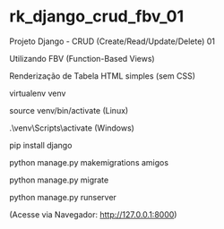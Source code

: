 # rk_django_crud_fbv_01
Projeto Django - CRUD (Create/Read/Update/Delete) 01

Utilizando FBV (Function-Based Views)

Renderização de Tabela HTML simples (sem CSS)

virtualenv venv

source venv/bin/activate (Linux)

.\venv\Scripts\activate (Windows)

pip install django

python manage.py makemigrations amigos

python manage.py migrate

python manage.py runserver

(Acesse via Navegador: http://127.0.0.1:8000)
